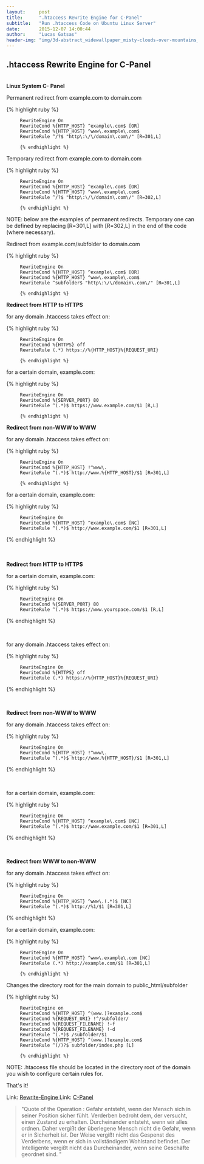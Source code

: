 ```yaml
---
layout:     post
title:      ".htaccess Rewrite Engine for C-Panel"
subtitle:   "Run .htaccess Code on Ubuntu Linux Server"
date:       2015-12-07 14:00:44
author:     "Lucas Gatsas"
header-img: "img/3d-abstract_widewallpaper_misty-clouds-over-mountains_57245.jpg"
---
```


<h2 class="section-heading">.htaccess Rewrite Engine for C-Panel
</h2>

<br>
<strong>Linux System C- Panel </strong>





Permanent redirect from example.com to domain.com 

{% highlight ruby %}


         RewriteEngine On
         RewriteCond %{HTTP_HOST} ^example\.com$ [OR] 
         RewriteCond %{HTTP_HOST} ^www\.example\.com$ 
         RewriteRule ^/?$ "http\:\/\/domain\.com\/" [R=301,L]

         {% endhighlight %}


Temporary redirect from example.com to domain.com 

{% highlight ruby %}


         RewriteEngine On
         RewriteCond %{HTTP_HOST} ^example\.com$ [OR] 
         RewriteCond %{HTTP_HOST} ^www\.example\.com$ 
         RewriteRule ^/?$ "http\:\/\/domain\.com\/" [R=302,L]

         {% endhighlight %}


NOTE: below are the examples of permanent redirects. Temporary one can be defined by replacing [R=301,L] with [R=302,L] in the end of the code (where necessary). 


Redirect from example.com/subfolder to domain.com

{% highlight ruby %}


         RewriteEngine On
         RewriteCond %{HTTP_HOST} ^example\.com$ [OR] 
         RewriteCond %{HTTP_HOST} ^www\.example\.com$ 
         RewriteRule ^subfolder$ "http\:\/\/domain\.com\/" [R=301,L] 

         {% endhighlight %}


<strong>Redirect from HTTP to HTTPS</strong>


for any domain .htaccess takes effect on:

{% highlight ruby %}


         RewriteEngine On
         RewriteCond %{HTTPS} off 
         RewriteRule (.*) https://%{HTTP_HOST}%{REQUEST_URI} 

         {% endhighlight %}


for a certain domain, example.com:

{% highlight ruby %}


         RewriteEngine On      
         RewriteCond %{SERVER_PORT} 80 
         RewriteRule ^(.*)$ https://www.example.com/$1 [R,L] 

         {% endhighlight %}


<strong>Redirect from non-WWW to WWW</strong>


for any domain .htaccess takes effect on:

{% highlight ruby %}


         RewriteEngine On 
         RewriteCond %{HTTP_HOST} !^www\. 
         RewriteRule ^(.*)$ http://www.%{HTTP_HOST}/$1 [R=301,L] 

         {% endhighlight %}


for a certain domain, example.com:

{% highlight ruby %}

         RewriteEngine On     
         RewriteCond %{HTTP_HOST} ^example\.com$ [NC] 
         RewriteRule ^(.*)$ http://www.example.com/$1 [R=301,L] 


{% endhighlight %}











<br> 
<br>
<strong>Redirect from HTTP to HTTPS</strong>

for a certain domain, example.com:

{% highlight ruby %}




         RewriteEngine On      
         RewriteCond %{SERVER_PORT} 80 
         RewriteRule ^(.*)$ https://www.yourspace.com/$1 [R,L] 



{% endhighlight %}

<br> 

for any domain .htaccess takes effect on:



{% highlight ruby %}

         RewriteEngine On
         RewriteCond %{HTTPS} off 
         RewriteRule (.*) https://%{HTTP_HOST}%{REQUEST_URI} 



{% endhighlight %}


<br> 


<strong>Redirect from non-WWW to WWW</strong>
<br> 


for any domain .htaccess takes effect on:



{% highlight ruby %}

         RewriteEngine On 
         RewriteCond %{HTTP_HOST} !^www\. 
         RewriteRule ^(.*)$ http://www.%{HTTP_HOST}/$1 [R=301,L] 

{% endhighlight %}

<br> 


for a certain domain, example.com:



{% highlight ruby %}

         RewriteEngine On     
         RewriteCond %{HTTP_HOST} ^example\.com$ [NC] 
         RewriteRule ^(.*)$ http://www.example.com/$1 [R=301,L] 


{% endhighlight %}



<br> 




<strong>Redirect from WWW to non-WWW</strong>

for any domain .htaccess takes effect on:

{% highlight ruby %}


         RewriteEngine On
         RewriteCond %{HTTP_HOST} ^www\.(.*)$ [NC] 
         RewriteRule ^(.*)$ http://%1/$1 [R=301,L]


{% endhighlight %}


for a certain domain, example.com:

{% highlight ruby %}


         RewriteEngine On 
         RewriteCond %{HTTP_HOST} ^www\.example\.com [NC] 
         RewriteRule (.*) http://example.com/$1 [R=301,L]

         {% endhighlight %}



Changes the directory root for the main domain to public_html/subfolder

{% highlight ruby %}


         RewriteEngine on 
         RewriteCond %{HTTP_HOST} ^(www.)?example.com$ 
         RewriteCond %{REQUEST_URI} !^/subfolder/ 
         RewriteCond %{REQUEST_FILENAME} !-f 
         RewriteCond %{REQUEST_FILENAME} !-d 
         RewriteRule ^(.*)$ /subfolder/$1 
         RewriteCond %{HTTP_HOST} ^(www.)?example.com$ 
         RewriteRule ^(/)?$ subfolder/index.php [L] 

         {% endhighlight %}



NOTE: .htaccess file should be located in the directory root of the domain you wish to configure certain rules for. 


That's it!


Link: <a href="https://de.wikipedia.org/wiki/Rewrite-Engine" target="_blank"> Rewrite-Engine </a> 
Link: <a href="https://de.wikipedia.org/wiki/CPanel" target="_blank"> C-Panel </a> 




<blockquote>
"Quote of the Operation : Gefahr entsteht, wenn der Mensch sich in seiner Position sicher fühlt. Verderben bedroht dem, der versucht, einen Zustand zu erhalten. Durcheinander entsteht, wenn wir alles ordnen. Daher vergißt der überlegene Mensch nicht die Gefahr, wenn er in Sicherheit ist. Der Weise vergißt nicht das Gespenst des Verderbens, wenn er sich in vollständigem Wohlstand befindet. Der Intelligente vergißt nicht das Durcheinander, wenn seine Geschäfte geordnet sind. 
"
</blockquote>

